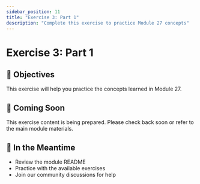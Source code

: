 ```yaml
---
sidebar_position: 11
title: "Exercise 3: Part 1"
description: "Complete this exercise to practice Module 27 concepts"
---
```


# Exercise 3: Part 1

## 🎯 Objectives

This exercise will help you practice the concepts learned in Module 27.

## 📝 Coming Soon

This exercise content is being prepared. Please check back soon or refer to the main module materials.

## 🚀 In the Meantime

- Review the module README
- Practice with the available exercises
- Join our community discussions for help
